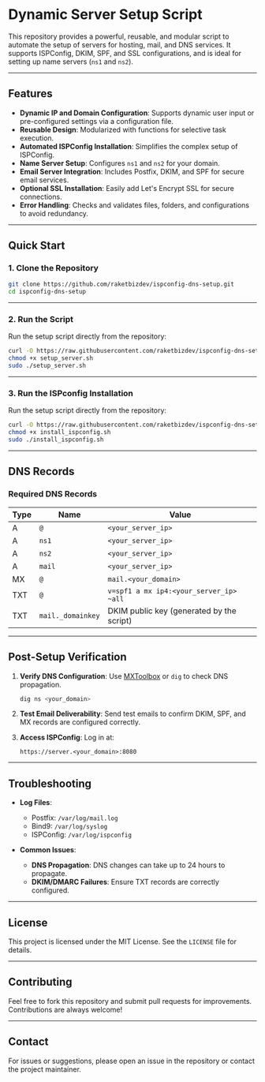 # Dynamic Server Setup Script

This repository provides a powerful, reusable, and modular script to automate the setup of servers for hosting, mail, and DNS services. It supports ISPConfig, DKIM, SPF, and SSL configurations, and is ideal for setting up name servers (`ns1` and `ns2`).

---

## Features

- **Dynamic IP and Domain Configuration**: Supports dynamic user input or pre-configured settings via a configuration file.
- **Reusable Design**: Modularized with functions for selective task execution.
- **Automated ISPConfig Installation**: Simplifies the complex setup of ISPConfig.
- **Name Server Setup**: Configures `ns1` and `ns2` for your domain.
- **Email Server Integration**: Includes Postfix, DKIM, and SPF for secure email services.
- **Optional SSL Installation**: Easily add Let's Encrypt SSL for secure connections.
- **Error Handling**: Checks and validates files, folders, and configurations to avoid redundancy.

---

## Quick Start

### 1. Clone the Repository

```bash
git clone https://github.com/raketbizdev/ispconfig-dns-setup.git
cd ispconfig-dns-setup
```

---

### 2. Run the Script

Run the setup script directly from the repository:

```bash
curl -O https://raw.githubusercontent.com/raketbizdev/ispconfig-dns-setup/main/setup_server.sh
chmod +x setup_server.sh
sudo ./setup_server.sh
```

---

### 3. Run the ISPconfig Installation 

Run the setup script directly from the repository:

```bash
curl -O https://raw.githubusercontent.com/raketbizdev/ispconfig-dns-setup/refs/heads/main/install_ispconfig.sh
chmod +x install_ispconfig.sh
sudo ./install_ispconfig.sh
```

---

## DNS Records

### Required DNS Records

| Type  | Name             | Value                       |
|-------|------------------|-----------------------------|
| A     | `@`              | `<your_server_ip>`          |
| A     | `ns1`            | `<your_server_ip>`          |
| A     | `ns2`            | `<your_server_ip>`          |
| A     | `mail`           | `<your_server_ip>`          |
| MX    | `@`              | `mail.<your_domain>`         |
| TXT   | `@`              | `v=spf1 a mx ip4:<your_server_ip> ~all` |
| TXT   | `mail._domainkey`| DKIM public key (generated by the script) |

---

## Post-Setup Verification

1. **Verify DNS Configuration**:
   Use [MXToolbox](https://mxtoolbox.com/) or `dig` to check DNS propagation.
   ```bash
   dig ns <your_domain>
   ```

2. **Test Email Deliverability**:
   Send test emails to confirm DKIM, SPF, and MX records are configured correctly.

3. **Access ISPConfig**:
   Log in at:
   ```plaintext
   https://server.<your_domain>:8080
   ```

---

## Troubleshooting

- **Log Files**:
  - Postfix: `/var/log/mail.log`
  - Bind9: `/var/log/syslog`
  - ISPConfig: `/var/log/ispconfig`

- **Common Issues**:
  - **DNS Propagation**: DNS changes can take up to 24 hours to propagate.
  - **DKIM/DMARC Failures**: Ensure TXT records are correctly configured.

---

## License

This project is licensed under the MIT License. See the `LICENSE` file for details.

---

## Contributing

Feel free to fork this repository and submit pull requests for improvements. Contributions are always welcome!

---

## Contact

For issues or suggestions, please open an issue in the repository or contact the project maintainer.
